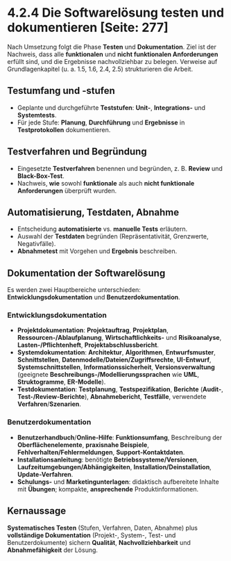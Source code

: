 # 4.2.4 Die Softwarelösung testen und dokumentieren [Seite: 277]

Nach Umsetzung folgt die Phase **Testen** und **Dokumentation**. Ziel ist der Nachweis, dass alle **funktionalen** und **nicht funktionalen Anforderungen** erfüllt sind, und die Ergebnisse nachvollziehbar zu belegen. Verweise auf Grundlagenkapitel (u. a. 1.5, 1.6, 2.4, 2.5) strukturieren die Arbeit. 

## Testumfang und -stufen

* Geplante und durchgeführte **Teststufen**: **Unit-**, **Integrations-** und **Systemtests**.
* Für jede Stufe: **Planung**, **Durchführung** und **Ergebnisse** in **Testprotokollen** dokumentieren. 

## Testverfahren und Begründung

* Eingesetzte **Testverfahren** benennen und begründen, z. B. **Review** und **Black-Box-Test**.
* Nachweis, **wie** sowohl **funktionale** als auch **nicht funktionale Anforderungen** überprüft wurden. 

## Automatisierung, Testdaten, Abnahme

* Entscheidung **automatisierte** vs. **manuelle Tests** erläutern.
* Auswahl der **Testdaten** begründen (Repräsentativität, Grenzwerte, Negativfälle).
* **Abnahmetest** mit Vorgehen und **Ergebnis** beschreiben. 

## Dokumentation der Softwarelösung

Es werden zwei Hauptbereiche unterschieden: **Entwicklungsdokumentation** und **Benutzerdokumentation**. 

### Entwicklungsdokumentation

* **Projektdokumentation**: **Projektauftrag**, **Projektplan**, **Ressourcen-/Ablaufplanung**, **Wirtschaftlichkeits-** und **Risikoanalyse**, **Lasten-/Pflichtenheft**, **Projektabschlussbericht**. 
* **Systemdokumentation**: **Architektur**, **Algorithmen**, **Entwurfsmuster**, **Schnittstellen**, **Datenmodelle/Dateien/Zugriffsrechte**, **UI-Entwurf**, **Systemschnittstellen**, **Informationssicherheit**, **Versionsverwaltung** (geeignete **Beschreibungs-/Modellierungssprachen** wie **UML**, **Struktogramme**, **ER-Modelle**).
* **Testdokumentation**: **Testplanung**, **Testspezifikation**, **Berichte** (**Audit-**, **Test-/Review-Berichte**), **Abnahmebericht**, **Testfälle**, verwendete **Verfahren**/**Szenarien**. 

### Benutzerdokumentation

* **Benutzerhandbuch**/**Online-Hilfe**: **Funktionsumfang**, Beschreibung der **Oberflächenelemente**, **praxisnahe Beispiele**, **Fehlverhalten/Fehlermeldungen**, **Support-Kontaktdaten**. 
* **Installationsanleitung**: benötigte **Betriebssysteme/Versionen**, **Laufzeitumgebungen/Abhängigkeiten**, **Installation/Deinstallation**, **Update-Verfahren**. 
* **Schulungs-** und **Marketingunterlagen**: didaktisch aufbereitete Inhalte mit **Übungen**; kompakte, **ansprechende** Produktinformationen. 

## Kernaussage

**Systematisches Testen** (Stufen, Verfahren, Daten, Abnahme) plus **vollständige Dokumentation** (Projekt-, System-, Test- und Benutzerdokumente) sichern **Qualität**, **Nachvollziehbarkeit** und **Abnahmefähigkeit** der Lösung.
